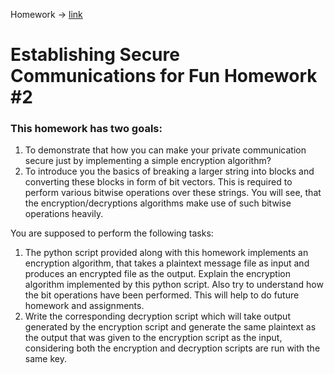 Homework -> [link](https://sites.google.com/pilani.bits-pilani.ac.in/cs-g513/homeworks)

# Establishing Secure Communications for Fun Homework #2

### This homework has two goals:
1. To demonstrate that how you can make your private communication secure just by
implementing a simple encryption algorithm?
2. To introduce you the basics of breaking a larger string into blocks and converting these
blocks in form of bit vectors. This is required to perform various bitwise operations over
these strings. You will see, that the encryption/decryptions algorithms make use of such
bitwise operations heavily.

You are supposed to perform the following tasks:
1. The python script provided along with this homework implements an encryption algorithm,
that takes a plaintext message file as input and produces an encrypted file as the output.
Explain the encryption algorithm implemented by this python script. Also try to understand
how the bit operations have been performed. This will help to do future homework and
assignments.
2. Write the corresponding decryption script which will take output generated by the
encryption script and generate the same plaintext as the output that was given to the
encryption script as the input, considering both the encryption and decryption scripts are
run with the same key.
